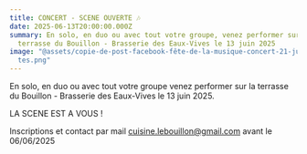 ```yaml
---
title: CONCERT - SCENE OUVERTE 🎶
date: 2025-06-13T20:00:00.000Z
summary: En solo, en duo ou avec tout votre groupe, venez performer sur la
  terrasse du Bouillon - Brasserie des Eaux-Vives le 13 juin 2025
image: "@assets/copie-de-post-facebook-fête-de-la-musique-concert-21-juin-artis\
  tes.png"
---
```

En solo, en duo ou avec tout votre groupe venez performer sur la terrasse du Bouillon - Brasserie des Eaux-Vives le 13 juin 2025.

LA SCENE EST A VOUS !

Inscriptions et contact par mail [cuisine.lebouillon@gmail.com](mailto:cuisine.lebouillon@gmail.com) avant le 06/06/2025
